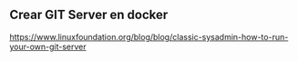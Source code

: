 ## Crear GIT Server en docker
https://www.linuxfoundation.org/blog/blog/classic-sysadmin-how-to-run-your-own-git-server